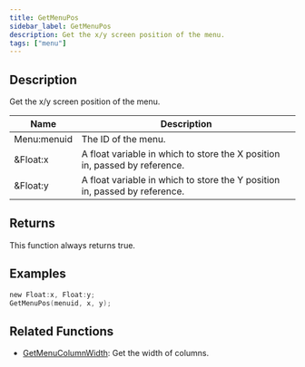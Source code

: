 ```yaml
---
title: GetMenuPos
sidebar_label: GetMenuPos
description: Get the x/y screen position of the menu.
tags: ["menu"]
---
```


<VersionWarn version='omp v1.1.0.2612' />

## Description

Get the x/y screen position of the menu.

| Name        | Description                                                                |
| ----------- | -------------------------------------------------------------------------- |
| Menu:menuid | The ID of the menu.                                                        |
| &Float:x    | A float variable in which to store the X position in, passed by reference. |
| &Float:y    | A float variable in which to store the Y position in, passed by reference. |

## Returns

This function always returns true.

## Examples

```c
new Float:x, Float:y;
GetMenuPos(menuid, x, y);
```

## Related Functions

- [GetMenuColumnWidth](GetMenuColumnWidth): Get the width of columns.

